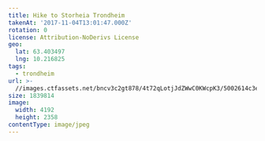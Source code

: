```yaml
---
title: Hike to Storheia Trondheim
takenAt: '2017-11-04T13:01:47.000Z'
rotation: 0
license: Attribution-NoDerivs License
geo:
  lat: 63.403497
  lng: 10.216825
tags:
  - trondheim
url: >-
  //images.ctfassets.net/bncv3c2gt878/4t72qLotjJdZWwC0KWcpK3/5002614c3e42b54e8e18c058fb5b6468/hike-to-storheia-trondheim_37457725134_o
size: 1839814
image:
  width: 4192
  height: 2358
contentType: image/jpeg
---
```


